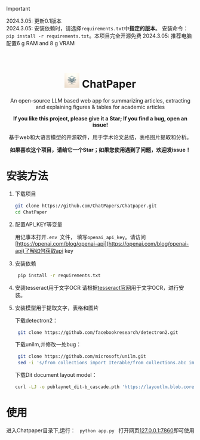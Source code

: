 > [!IMPORTANT]  
> 2024.3.05: 更新0.1版本  
> 2024.3.05: 安装依赖时，请选择`requirements.txt`中**指定的版本**。 安装命令：`pip install -r requirements.txt`。本项目完全开源免费
> 2024.3.05: 推荐电脑配置6 g RAM and 8 g VRAM
<br>

<div align=center>
<h1 aligh="center">
<img src="logo.png" width="40"> ChatPaper
</h1>
An open-source LLM based web app for summarizing articles, extracting and explaining figures &amp; tables for academic articles
    
**If you like this project, please give it a Star; If you find a bug, open an issue!**

基于web和大语言模型的开源软件，用于学术论文总结，表格图片提取和分析。

**如果喜欢这个项目，请给它一个Star；如果您使用遇到了问题，欢迎发issue！**

</div>




# 安装方法
1. 下载项目

    ```sh
    git clone https://github.com/ChatPapers/Chatpaper.git
    cd ChatPaper
    ```

2. 配置API_KEY等变量

    用记事本打开```.env ```文件， 填写```openai_api_key```。请访问[https://openai.com/blog/openai-api](https://openai.com/blog/openai-api)了解如何获取api key

3. 安装依赖
    ```sh
     pip install -r requirements.txt
    
    ```
4. 安装tesseract用于文字OCR
    请根据[tesseract官网](https://tesseract-ocr.github.io/tessdoc/Installation.html)用于文字OCR，进行安装。
   
5. 安装模型用于提取文字，表格和图片

    下载detectron2：
    ```sh
     git clone https://github.com/facebookresearch/detectron2.git

    ```
    下载unilm,并修改一处bug：
    ```sh
     git clone https://github.com/microsoft/unilm.git
     sed -i 's/from collections import Iterable/from collections.abc import Iterable/' unilm/dit/object_detection/ditod/table_evaluation/data_structure.py"
    ```
    下载Dit document layout model：
    ```sh
    curl -LJ -o publaynet_dit-b_cascade.pth 'https://layoutlm.blob.core.windows.net/dit/dit-fts/publaynet_dit-b_cascade.pth?sv=2022-11-02&ss=b&srt=o&sp=r&se=2033-06-08T16:48:15Z&st=2023-06-08T08:48:15Z&spr=https&sig=a9VXrihTzbWyVfaIDlIT1Z0FoR1073VB0RLQUMuudD4%3D'
    ```
# 使用
进入Chatpaper目录下,运行：
    ``` 
    python app.py 
    ```
打开网页[127.0.0.1:7860](127.0.0.1:7860)即可使用
